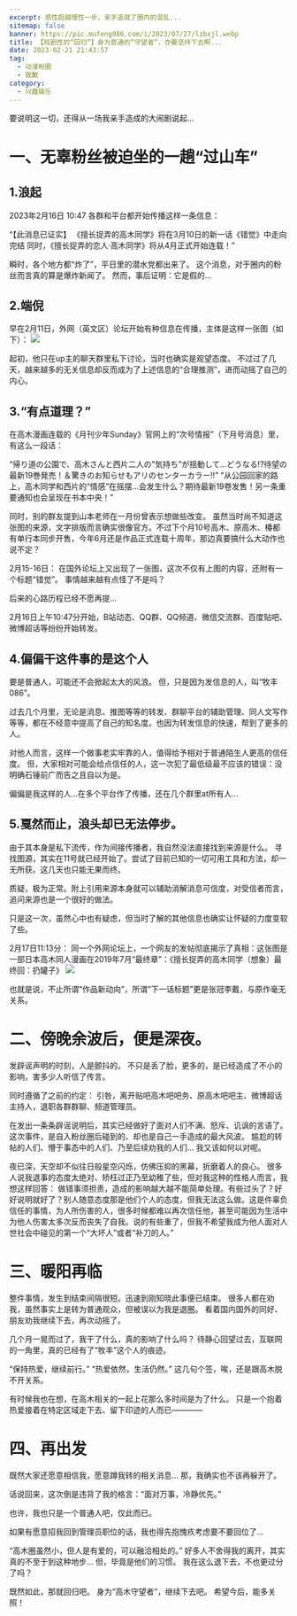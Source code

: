 ```yaml
---
excerpt: 感性超越理性一步，亲手造就了圈内的混乱...
sitemap: false
banner: https://pic.mufeng086.com/i/2023/07/27/lzbxjl.webp
title: 【戏剧性的“回归”】身为普通的“守望者”，亦要坚持下去啊...
date: 2023-02-21 21:43:57
tag:
  - 动漫粉圈
  - 致歉
category:
  - 兴趣娱乐
---
```


要说明这一切，还得从一场我亲手造成的大闹剧说起...

# 一、无辜粉丝被迫坐的一趟“过山车”
## 1.浪起
2023年2月16日 10:47
各群和平台都开始传播这样一条信息：

“【此消息已证实】
《擅长捉弄的高木同学》将在3月10日的新一话《错觉》中走向完结
同时，《擅长捉弄的恋人·高木同学》将从4月正式开始连载！”

瞬时，各个地方都“炸了”，平日里的潜水党都出来了。
这个消息，对于圈内的粉丝而言真的算是爆炸新闻了。
然而，事后证明：它是假的...

## 2.端倪
早在2月11日，外网（英文区）论坛开始有种信息在传播，主体是这样一张图（如下）：
![](https://pic.imgdb.cn/item/63f4cfc8f144a01007bf7dd1.png)

起初，他只在up主的聊天群里私下讨论，当时也确实是观望态度。
不过过了几天，越来越多的无关信息却反而成为了上述信息的“合理推测”，进而动摇了自己的内心。

## 3.“有点道理？”
在高木漫画连载的《月刊少年Sunday》官网上的“次号情报”（下月号消息）里，有这么一段话：

“帰り道の公園で、高木さんと西片二人の”気持ち”が揺動して…どうなる!?待望の最新19巻発売！＆驚きのお知らせもアリのセンターカラー!!”
“从公园回家的路上，高木同学和西片的“情感”在摇摆...会发生什么？期待最新19卷发售！另一条重要通知也会呈现在书本中央！”

同时，别的群友提到山本老师在一月份曾表示想做些改变。
虽然当时尚不知道这张图的来源，文字排版而言确实很像官方。不过下个月10号高木、原高木、椿都有单行本同步开售，今年6月还是作品正式连载十周年，那边真要搞什么大动作也说不定？

2月15-16日：
在国外论坛上又出现了一张图，这次不仅有上图的内容，还附有一个标题“错觉”。
事情越来越有点怪了不是吗？

后来的心路历程已经不愿再提...

2月16日上午10:47分开始，B站动态、QQ群、QQ频道、微信交流群、百度贴吧、微博超话等纷纷开始转发。

## 4.偏偏干这件事的是这个人
要是普通人，可能还不会掀起太大的风浪。
但，只是因为发信息的人，叫“牧丰086”。

过去几个月里，无论是消息、推图等等的转发、群聊平台的辅助管理、同人文写作等等，都在不经意中提高了自己的知名度。也因为转发信息的快速，帮到了更多的人。

对他人而言，这样一个做事老实牢靠的人，值得给予相对于普通陌生人更高的信任度。
但，大家相对可能会给点信任的人，这一次犯了最低级最不应该的错误：没明确石锤前广而告之且自以为是。

偏偏是我这样的人...在多个平台作了传播，还在几个群里at所有人...

## 5.戛然而止，浪头却已无法停步。
由于其本身是私下流传，作为间接传播者，我自然没法直接找到来源是什么。
寻找图源，其实在11号就已经开始了。尝试了目前已知的一切可用工具和方法，却一无所获。这几天也只能无果而终。

质疑，极为正常。附上引用来源本身就可以辅助消解消息可信度，对受信者而言，追问来源也是一个很好的做法。

只是这一次，虽然心中也有疑虑，但当时了解的其他信息也确实让怀疑的力度变软了些。

2月17日11:13分：
同一个外网论坛上，一个网友的发帖彻底揭示了真相：这张图是一部日本高木同人漫画在2019年7月“最终章”：《擅长捉弄的高木同学（想象）最终回：扔罐子》
![](https://pic.imgdb.cn/item/6404409ef144a01007402fbb.webp)

也就是说，不止所谓“作品新动向”，所谓“下一话标题”更是张冠李戴，与原作毫无关系。

# 二、傍晚余波后，便是深夜。

发辟谣声明的时刻，人是颤抖的。
不只是丢了脸，更多的，是已经造成了不小的影响，害多少人听信了传言。

同时遵循了之前的约定：
引咎，离开贴吧高木吧吧务、原高木吧吧主、微博超话主持人，退职各群群聊、频道管理员。

在发出一条条辟谣说明后，其实已经做好了面对人们不满、怒斥、讥讽的言语了。
这次事件，是自入粉丝圈后碰到的、却也是自己一手造成的最大风波。
尴尬的转帖的人们、懵于事态中的人们、乃至后续劝我的人们...
我又该如何以对呢。

夜已深，天空却不似往日般星空闪烁，仿佛压抑的黑幕，折磨着人的良心。
很多人说我退事的态度太绝对、矫枉过正乃至幼稚了些，但对我这种的性格人而言，我想这样回答：
做错事须担责，造成的影响越大越不能简单处理。有些过头了？好好说明就好了？别人随意态度那是他们个人的态度，但我无法这么做。这是件辜负信任的事情，为人所伤害的人，很多时候都难以再次信任他，甚至可能因为生活中为他人伤害太多次反而丧失了自我。说的有些重了，但我不希望我成为他人面对人世社会中碰见的第一个“大坏人”或者“补刀的人。”

# 三、暖阳再临

整件事情，发生到结束间隔很短。迅速到刚知晓此事便已结束。
很多人都在劝我，虽然事实上是转为普通观众，但被误以为我是退圈。
看着国内国外的同好、朋友劝我继续下去，再次动摇了。

几个月一晃而过了，我干了什么，真的影响了什么吗？
待静心回望过去，互联网的一角里，真的已经有了“牧丰”这个人的痕迹。

“保持热爱，继续前行。”
“热爱依然，生活仍然。”
这几句个签，唉，还是跟高木脱不开关系。

有时候我也在想，在高木相关的一起上花那么多时间是为了什么。
只是一个抱着热爱接着在特定区域走下去、留下印迹的人而已————

# 四、再出发
既然大家还愿意相信我，愿意蹲我转的相关消息...
那，我确实也不该再躲开了。

话说回来，这次倒是违背了我的格言：“面对万事，冷静优先。”

也许，我也只是一个普通人吧，仅此而已。

如果有愿意招我回到管理员职位的话，我也得先抱愧疚考虑要不要回位了...

“高木圈虽然小，但人是有爱的，可以融洽相处的。”
好多人不舍得我的离开，其实真的不至于到这种地步...
但，毕竟是他们的习惯。
我在这么退下去，不也更过分了吗？

既然如此，那就回归吧。
身为“高木守望者”，继续下去吧。
希望今后，能多关照！
